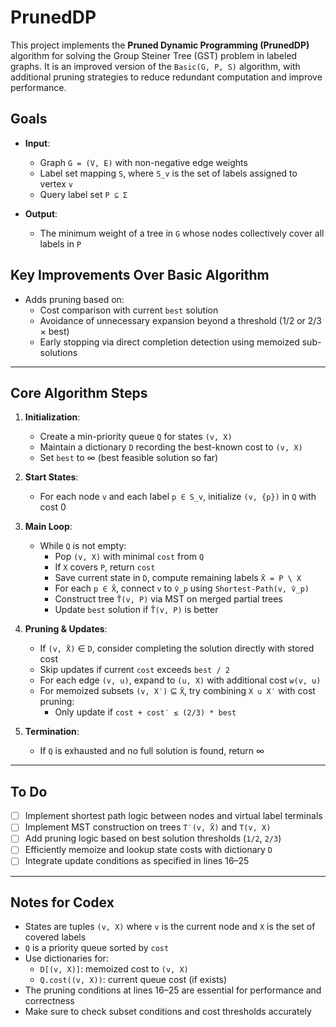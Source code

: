 # PrunedDP

This project implements the **Pruned Dynamic Programming (PrunedDP)** algorithm for solving the Group Steiner Tree (GST) problem in labeled graphs. It is an improved version of the `Basic(G, P, S)` algorithm, with additional pruning strategies to reduce redundant computation and improve performance.

## Goals

- **Input**:  
  - Graph `G = (V, E)` with non-negative edge weights  
  - Label set mapping `S`, where `S_v` is the set of labels assigned to vertex `v`  
  - Query label set `P ⊆ Σ`

- **Output**:  
  - The minimum weight of a tree in `G` whose nodes collectively cover all labels in `P`

## Key Improvements Over Basic Algorithm

- Adds pruning based on:
  - Cost comparison with current `best` solution
  - Avoidance of unnecessary expansion beyond a threshold (1/2 or 2/3 × best)
  - Early stopping via direct completion detection using memoized sub-solutions

---

## Core Algorithm Steps

1. **Initialization**:
   - Create a min-priority queue `Q` for states `(v, X)`
   - Maintain a dictionary `D` recording the best-known cost to `(v, X)`
   - Set `best` to ∞ (best feasible solution so far)

2. **Start States**:
   - For each node `v` and each label `p ∈ S_v`, initialize `(v, {p})` in `Q` with cost 0

3. **Main Loop**:
   - While `Q` is not empty:
     - Pop `(v, X)` with minimal `cost` from `Q`
     - If `X` covers `P`, return `cost`
     - Save current state in `D`, compute remaining labels `X̄ = P \ X`
     - For each `p ∈ X̄`, connect `v` to `v̄_p` using `Shortest-Path(v, v̄_p)`
     - Construct tree `T̃(v, P)` via MST on merged partial trees
     - Update `best` solution if `T̃(v, P)` is better

4. **Pruning & Updates**:
   - If `(v, X̄)` ∈ `D`, consider completing the solution directly with stored cost
   - Skip updates if current `cost` exceeds `best / 2`
   - For each edge `(v, u)`, expand to `(u, X)` with additional cost `w(v, u)`
   - For memoized subsets `(v, X′)` ⊆ `X̄`, try combining `X ∪ X′` with cost pruning:
     - Only update if `cost + cost′ ≤ (2/3) * best`

5. **Termination**:
   - If `Q` is exhausted and no full solution is found, return ∞

---

## To Do

- [ ] Implement shortest path logic between nodes and virtual label terminals
- [ ] Implement MST construction on trees `T′(v, X̄)` and `T(v, X)`
- [ ] Add pruning logic based on best solution thresholds (`1/2`, `2/3`)
- [ ] Efficiently memoize and lookup state costs with dictionary `D`
- [ ] Integrate update conditions as specified in lines 16–25

---

## Notes for Codex

- States are tuples `(v, X)` where `v` is the current node and `X` is the set of covered labels
- `Q` is a priority queue sorted by `cost`
- Use dictionaries for:
  - `D[(v, X)]`: memoized cost to `(v, X)`
  - `Q.cost((v, X))`: current queue cost (if exists)
- The pruning conditions at lines 16–25 are essential for performance and correctness
- Make sure to check subset conditions and cost thresholds accurately

